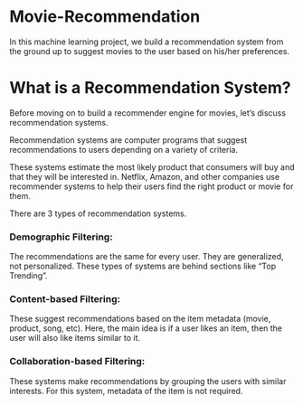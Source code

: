# Movie-Recommendation
In this machine learning project, we build a recommendation system from the ground up to suggest movies to the user based on his/her preferences.
# What is a Recommendation System?
Before moving on to build a recommender engine for movies, let’s discuss recommendation systems.

Recommendation systems are computer programs that suggest recommendations to users depending on a variety of criteria.

These systems estimate the most likely product that consumers will buy and that they will be interested in. Netflix, Amazon, and other companies use recommender systems to help their users find the right product or movie for them.

There are 3 types of recommendation systems.

### Demographic Filtering: 
The recommendations are the same for every user. They are generalized, not personalized. These types of systems are behind sections like “Top Trending”.
### Content-based Filtering: 
These suggest recommendations based on the item metadata (movie, product, song, etc). Here, the main idea is if a user likes an item, then the user will also like items similar to it.
### Collaboration-based Filtering: 
These systems make recommendations by grouping the users with similar interests. For this system, metadata of the item is not required.
